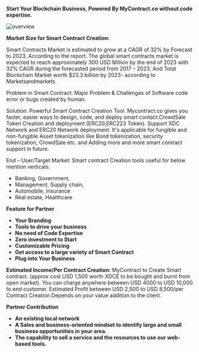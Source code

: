 **Start Your Blockchain Business, Powered By MyContract.co without code expertise.** 

![overview](/assets/block.jpg)

**Market Size for Smart Contract Creation:**

Smart Contracts Market is estimated to grow at a CAGR of 32% by Forecast to 2023, According to the report. The global smart contracts market is expected to reach approximately 300 USD Million by the end of 2023 with 32% CAGR during the forecasted period from 2017 – 2023. And Total Blockchain Market worth $23.3 billion by 2023- according to Marketsandmarkets

Problem in Smart Contract: Major Problem & Challenges of Software code error or bugs created by human.

Solution: Powerful Smart Contract Creation Tool.
Mycontract.co  gives you faster, easier ways to design, code, and deploy smart contact.CrowdSale Token Creation and deployment (ERC20,ERC223 Token). Support XDC Network and ERC20 Network deployment. It's applicable for fungible and non-fungible  Asset tokenization like Bond tokenization, security tokenization, CrowdSale etc. and Adding more and more smart contract support in future. 

End – User/Target Market: Smart contract Creation tools useful for below mention verticals. 

* Banking, Government, 
* Management, Supply chain, 
* Automobile, Insurance
* Real estate, Healthcare

**Feature for Partner**

* **Your Branding**
* **Tools to drive your business**
* **No need of Code Expertise**
* **Zero investment to Start**
* **Customizable Pricing**
* **Get access to a large variety of Smart Contract**
* **Plug into Your Business**


**Estimated Income/Per Contract Creation:** MyContract to Create Smart contract. (approx cost USD 1,500 worth XDCE to be bought and burnt from open market). You can charge anywhere between USD 4000 to USD 10,000 to end customer. Estimated Profit between USD 2,500 to USD 8,500/per Contract Creation Depends on your value addition to the client.


**Partner Contribution**

* **An existing local network**
* **A Sales and business-oriented mindset to identify large and small business opportunities in your area.**
* **The capability to sell a service and the resources to use our web-based tools.**


